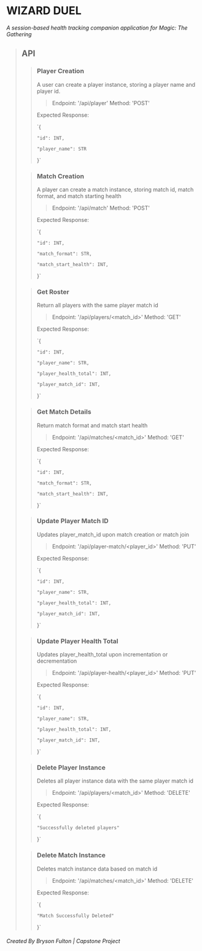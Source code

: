 # WIZARD DUEL

_A session-based health tracking companion application for Magic: The Gathering_

> ## API
>
> > ### Player Creation
> >
> > A user can create a player instance, storing a player name and player id.
> >
> > > Endpoint: '/api/player'
> > > Method: 'POST'
> >
> > Expected Response:
> >
> > `{
> >
> >     "id": INT,
> >
> >     "player_name": STR
> >
> > }`
>
> > ### Match Creation
> >
> > A player can create a match instance, storing match id, match format, and match starting health
> >
> > > Endpoint: '/api/match'
> > > Method: 'POST'
> >
> > Expected Response:
> >
> > `{
> >
> >     "id": INT,
> >
> >     "match_format": STR,
> >
> >     "match_start_health": INT,
> >
> > }`
>
> > ### Get Roster
> >
> > Return all players with the same player match id
> >
> > > Endpoint: '/api/players/<match_id>'
> > > Method: 'GET'
> >
> > Expected Response:
> >
> > `{
> >
> >     "id": INT,
> >
> >     "player_name": STR,
> >
> >     "player_health_total": INT,
> >
> >     "player_match_id": INT,
> >
> > }`
>
> > ### Get Match Details
> >
> > Return match format and match start health
> >
> > > Endpoint: '/api/matches/<match_id>'
> > > Method: 'GET'
> >
> > Expected Response:
> >
> > `{
> >
> >     "id": INT,
> >
> >     "match_format": STR,
> >
> >     "match_start_health": INT,
> >
> > }`
>
> > ### Update Player Match ID
> >
> > Updates player_match_id upon match creation or match join
> >
> > > Endpoint: '/api/player-match/<player_id>'
> > > Method: 'PUT'
> >
> > Expected Response:
> >
> > `{
> >
> >     "id": INT,
> >
> >     "player_name": STR,
> >
> >     "player_health_total": INT,
> >
> >     "player_match_id": INT,
> >
> > }`
>
> > ### Update Player Health Total
> >
> > Updates player_health_total upon incrementation or decrementation
> >
> > > Endpoint: '/api/player-health/<player_id>'
> > > Method: 'PUT'
> >
> > Expected Response:
> >
> > `{
> >
> >     "id": INT,
> >
> >     "player_name": STR,
> >
> >     "player_health_total": INT,
> >
> >     "player_match_id": INT,
> >
> > }`
>
> > ### Delete Player Instance
> >
> > Deletes all player instance data with the same player match id
> >
> > > Endpoint: '/api/players/<match_id>'
> > > Method: 'DELETE'
> >
> > Expected Response:
> >
> > `{
> >
> >     "Successfully deleted players"
> >
> > }`
>
> > ### Delete Match Instance
> >
> > Deletes match instance data based on match id
> >
> > > Endpoint: '/api/matches/<match_id>'
> > > Method: 'DELETE'
> >
> > Expected Response:
> >
> > `{
> >
> >     "Match Successfully Deleted"
> >
> > }`

###### Created By Bryson Fulton | Capstone Project
